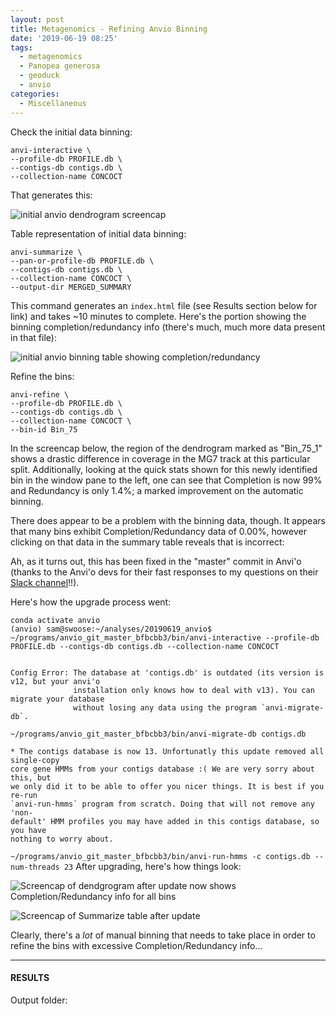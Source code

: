 ```yaml
---
layout: post
title: Metagenomics - Refining Anvio Binning
date: '2019-06-19 08:25'
tags:
  - metagenomics
  - Panopea generosa
  - geoduck
  - anvio
categories:
  - Miscellaneous
---
```



Check the initial data binning:

```shell
anvi-interactive \
--profile-db PROFILE.db \
--contigs-db contigs.db \
--collection-name CONCOCT
```

That generates this:

![initial anvio dendrogram screencap]()



Table representation of initial data binning:

```shell
anvi-summarize \
--pan-or-profile-db PROFILE.db \
--contigs-db contigs.db \
--collection-name CONCOCT \
--output-dir MERGED_SUMMARY
```

This command generates an `index.html` file (see Results section below for link) and takes ~10 minutes to complete. Here's the portion showing the binning completion/redundancy info (there's much, much more data present in that file):

![initial anvio binning table showing completion/redundancy]()



Refine the bins:

```shell
anvi-refine \
--profile-db PROFILE.db \
--contigs-db contigs.db \
--collection-name CONCOCT \
--bin-id Bin_75
```

In the screencap below, the region of the dendrogram marked as "Bin_75_1" shows a drastic difference in coverage in the MG7 track at this particular split. Additionally, looking at the quick stats shown for this newly identified bin in the window pane to the left, one can see that Completion is now 99% and Redundancy is only 1.4%; a marked improvement on the automatic binning.




There does appear to be a problem with the binning data, though. It appears that many bins exhibit Completion/Redundancy data of 0.00%, however clicking on that data in the summary table reveals that is incorrect:



Ah, as it turns out, this has been fixed in the "master" commit in Anvi'o (thanks to the Anvi'o devs for their fast responses to my questions on their [Slack channel](https://anvio.slack.com/archives/C8SFMGYF3/p1561043792054900)!!).

Here's how the upgrade process went:

```shell
conda activate anvio
(anvio) sam@swoose:~/analyses/20190619_anvio$ ~/programs/anvio_git_master_bfbcbb3/bin/anvi-interactive --profile-db PROFILE.db --contigs-db contigs.db --collection-name CONCOCT


Config Error: The database at 'contigs.db' is outdated (its version is v12, but your anvi'o
              installation only knows how to deal with v13). You can migrate your database
              without losing any data using the program `anvi-migrate-db`.  
```


`~/programs/anvio_git_master_bfbcbb3/bin/anvi-migrate-db contigs.db`

```shell
* The contigs database is now 13. Unfortunatly this update removed all single-copy
core gene HMMs from your contigs database :( We are very sorry about this, but
we only did it to be able to offer you nicer things. It is best if you re-run
`anvi-run-hmms` program from scratch. Doing that will not remove any 'non-
default' HMM profiles you may have added in this contigs database, so you have
nothing to worry about.
```

`~/programs/anvio_git_master_bfbcbb3/bin/anvi-run-hmms -c contigs.db --num-threads 23`
After upgrading, here's how things look:

![Screencap of dendgrogram after update now shows Completion/Redundancy info for all bins]()


![Screencap of Summarize table after update]()


Clearly, there's a _lot_ of manual binning that needs to take place in order to refine the bins with excessive Completion/Redundancy info...

---

#### RESULTS

Output folder:
